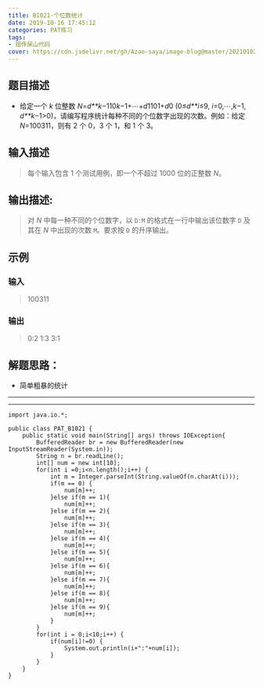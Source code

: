 ```yaml
---
title: B1021-个位数统计
date: 2019-10-16 17:45:12 
categories: PAT练习
tags:
- 祖传屎山代码
cover: https://cdn.jsdelivr.net/gh/Azao-saya/image-blog@master/20210102/8BH2QH81$`IGRPPDC~E8GVG.4vdx6hbce100.png
---
```


## 题目描述 <!--more-->

-  给定一个 *k* 位整数 *N*=*d**k*−110*k*−1+⋯+*d*1101+*d*0 (0≤*d**i*≤9, *i*=0,⋯,*k*−1, *d**k*−1>0)，请编写程序统计每种不同的个位数字出现的次数。例如：给定 *N*=100311，则有 2 个 0，3 个 1，和 1 个 3。 

  

## 输入描述

>    每个输入包含 1 个测试用例，即一个不超过 1000 位的正整数 *N*。 

## 输出描述:

>   对 *N* 中每一种不同的个位数字，以 `D:M` 的格式在一行中输出该位数字 `D` 及其在 *N* 中出现的次数 `M`。要求按 `D` 的升序输出。 

## 示例

### 输入

> 100311

### 输出

> 0:2
> 1:3
> 3:1

## 解题思路：

-  简单粗暴的统计

-----

-----

```
import java.io.*;

public class PAT_B1021 {
    public static void main(String[] args) throws IOException{
        BufferedReader br = new BufferedReader(new InputStreamReader(System.in));
        String n = br.readLine();
        int[] num = new int[10];
        for(int i =0;i<n.length();i++) {
            int m = Integer.parseInt(String.valueOf(n.charAt(i)));
            if(m == 0) {
                num[m]++;
            }else if(m == 1){
                num[m]++;
            }else if(m == 2){
                num[m]++;
            }else if(m == 3){
                num[m]++;
            }else if(m == 4){
                num[m]++;
            }else if(m == 5){
                num[m]++;
            }else if(m == 6){
                num[m]++;
            }else if(m == 7){
                num[m]++;
            }else if(m == 8){
                num[m]++;
            }else if(m == 9){
                num[m]++;
            }
        }
        for(int i = 0;i<10;i++) {
            if(num[i]!=0) {
                System.out.println(i+":"+num[i]);
            }
        }
    }
}
```

